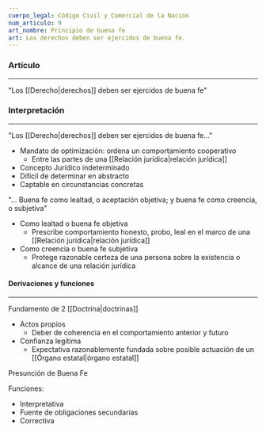 ```yaml
---
cuerpo_legal: Código Civil y Comercial de la Nación
num_articulo: 9
art_nombre: Principio de buena fe
art: Los derechos deben ser ejercidos de buena fe.
---
```


### Artículo
---
"Los [[Derecho|derechos]] deben ser ejercidos de buena fe"

### Interpretación
---
"Los [[Derecho|derechos]] deben ser ejercidos de buena fe..."
* Mandato de optimización: ordena un comportamiento cooperativo
	* Entre las partes de una [[Relación jurídica|relación jurídica]]
* Concepto Jurídico indeterminado
* Difícil de determinar en abstracto
* Captable en circunstancias concretas

"... Buena fe como lealtad, o aceptación objetiva; y buena fe como creencia, o subjetiva"
* Como lealtad o buena fe objetiva
	* Prescribe comportamiento honesto, probo, leal en el marco de una [[Relación jurídica|relación jurídica]]
* Como creencia o buena fe subjetiva
	* Protege razonable certeza de una persona sobre la existencia o alcance de una relación jurídica

#### Derivaciones y funciones
---
Fundamento de 2 [[Doctrina|doctrinas]]
* Actos propios
	* Deber de coherencia en el comportamiento anterior y futuro
* Confianza legítima
	* Expectativa razonablemente fundada sobre posible actuación de un [[Órgano estatal|órgano estatal]]

Presunción de Buena Fe

Funciones:
* Interpretativa
* Fuente de obligaciones secundarias
* Correctiva